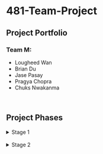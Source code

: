 # **481-Team-Project**

## Project Portfolio

### Team M:
- Lougheed Wan
- Brian Du
- Jase Pasay
- Pragya Chopra
- Chuks Nwakanma
<br/>

## Project Phases
<details>
<summary>Stage 1</summary>
<br/>
In stage 1 we developed our team contract, which provided us guidelines on acceptable behaviour within our Team.
<br/>
The link to our Team Contract: [Team Contract](../Stage_one/TeamM_TeamContractHandout.pdf)
<br/><br/>
We also prepared a project proposal with potential project ideas. We came up with roughly 10-15 ideas and narrowed it down to 3.
<br/>
The 3 are listed on this doc here: [Team Proposal](../Stage_one/CPSC_481_Team_Proposal.pdf)
</details>

<br/>
<details>
<summary>Stage 2</summary>
<br>
</details>
